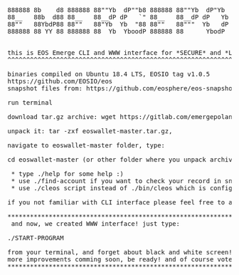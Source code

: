 <pre>
888888 8b    d8 888888 88""Yb  dP""b8 888888 88""Yb  dP"Yb  88        db    88b 88 8888b.  
88__   88b  d88 88__   88__dP dP   `" 88__   88__dP dP   Yb 88       dPYb   88Yb88  8I  Yb 
88""   88YbdP88 88""   88"Yb  Yb  "88 88""   88"""  Yb   dP 88  .o  dP__Yb  88 Y88  8I  dY 
888888 88 YY 88 888888 88  Yb  YboodP 888888 88      YbodP  88ood8 dP""""Yb 88  Y8 8888Y"  


this is EOS Emerge CLI and WWW interface for *SECURE* and *LOCAL* voting for Ubuntu 
^^^^^^^^^^^^^^^^^^^^^^^^^^^^^^^^^^^^^^^^^^^^^^^^^^^^^^^^^^^^^^^^^^^^^^^^^^^^^^^^^^^

binaries compiled on Ubuntu 18.4 LTS, EOSIO tag v1.0.5
https://github.com/EOSIO/eos
snapshot files from: https://github.com/eosphere/eos-snapshot-files/tree/master/final

run terminal  

download tar.gz archive: wget https://gitlab.com/emergepoland/eoswallet/-/archive/master/eoswallet-master.tar.gz

unpack it: tar -zxf eoswallet-master.tar.gz, 

navigate to eoswallet-master folder, type: 

cd eoswallet-master (or other folder where you unpack archive)

 * type ./help for some help :)
 * use ./find-account if you want to check your record in snapshot file
 * use ./cleos script instead of ./bin/cleos which is configured for our secure fullnode server over https connection

if you not familiar with CLI interface please feel free to ask us on our telegram channel https://t.me/eosemerge or by email: support@eosemerge.io

*******************************************************************************
 and now, we created WWW interface! just type:

./START-PROGRAM 

from your terminal, and forget about black and white screen!
more improvements comming soon, be ready! and of course vote for us :)
*******************************************************************************

</pre>
